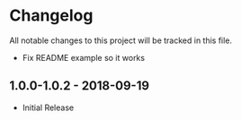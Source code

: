 # Changelog

All notable changes to this project will be tracked in this file.

* Fix README example so it works

## 1.0.0-1.0.2 - 2018-09-19

* Initial Release
